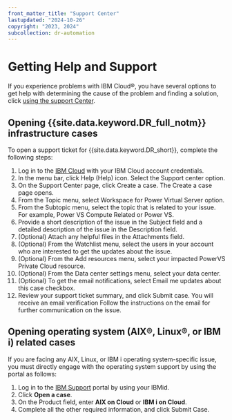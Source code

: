 ```yaml
---
front_matter_title: "Support Center"
lastupdated: "2024-10-26"
copyright: "2023, 2024"
subcollection: dr-automation
---
```

# Getting Help and Support

If you experience problems with IBM Cloud®, you have several options to get help with determining the cause of the problem and finding a solution, click [using the support Center](https://cloud.ibm.com/docs/account?topic=account-using-avatar).

## Opening {{site.data.keyword.DR_full_notm}} infrastructure cases

To open a support ticket for {{site.data.keyword.DR_short}}, complete the following steps:

1. Log in to the [IBM Cloud](https://cloud.ibm.com/catalog) with your IBM Cloud account credentials.
2. In the menu bar, click Help (Help) icon. Select the Support center option.
3. On the Support Center page, click Create a case. The Create a case page opens.
4. From the Topic menu, select Workspace for Power Virtual Server option.
5. From the Subtopic menu, select the topic that is related to your issue. For example, Power VS Compute Related or Power VS.
6. Provide a short description of the issue in the Subject field and a detailed description of the issue in the Description field.
7. (Optional) Attach any helpful files in the Attachments field.
8. (Optional) From the Watchlist menu, select the users in your account who are interested to get the updates about the issue.
9. (Optional) From the Add resources menu, select your impacted PowerVS Private Cloud resource.
10. (Optional) From the Data center settings menu, select your data center.
11. (Optional) To get the email notifications, select Email me updates about this case checkbox.
12. Review your support ticket summary, and click Submit case. You will receive an email verification Follow the instructions on the email for further communication on the issue.

## Opening operating system (AIX®, Linux®, or IBM i) related cases

If you are facing any AIX, Linux, or IBM i operating system-specific issue, you must directly engage with the operating system support by using the portal as follows:

1. Log in to the [IBM Support](https://www.ibm.com/mysupport/s/?language=en_US) portal by using your IBMid.
2. Click **Open a case**.
3. On the Product field, enter **AIX on Cloud** or **IBM i on Cloud**.
4. Complete all the other required information, and click Submit Case.
